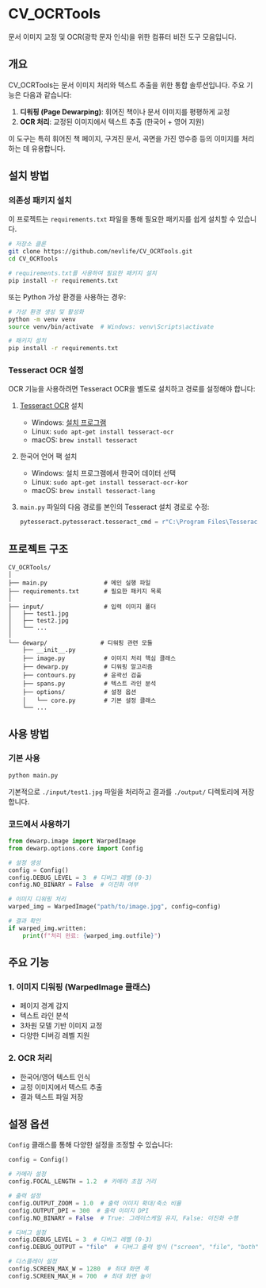 # CV_OCRTools

문서 이미지 교정 및 OCR(광학 문자 인식)을 위한 컴퓨터 비전 도구 모음입니다.

## 개요

CV_OCRTools는 문서 이미지 처리와 텍스트 추출을 위한 통합 솔루션입니다. 주요 기능은 다음과 같습니다:

1. **디워핑 (Page Dewarping)**: 휘어진 책이나 문서 이미지를 평평하게 교정
2. **OCR 처리**: 교정된 이미지에서 텍스트 추출 (한국어 + 영어 지원)

이 도구는 특히 휘어진 책 페이지, 구겨진 문서, 곡면을 가진 영수증 등의 이미지를 처리하는 데 유용합니다.

## 설치 방법

### 의존성 패키지 설치

이 프로젝트는 `requirements.txt` 파일을 통해 필요한 패키지를 쉽게 설치할 수 있습니다.

```bash
# 저장소 클론
git clone https://github.com/nevlife/CV_OCRTools.git
cd CV_OCRTools

# requirements.txt를 사용하여 필요한 패키지 설치
pip install -r requirements.txt
```

또는 Python 가상 환경을 사용하는 경우:

```bash
# 가상 환경 생성 및 활성화
python -m venv venv
source venv/bin/activate  # Windows: venv\Scripts\activate

# 패키지 설치
pip install -r requirements.txt
```

### Tesseract OCR 설정

OCR 기능을 사용하려면 Tesseract OCR을 별도로 설치하고 경로를 설정해야 합니다:

1. [Tesseract OCR](https://github.com/tesseract-ocr/tesseract) 설치
   - Windows: [설치 프로그램](https://github.com/UB-Mannheim/tesseract/wiki)
   - Linux: `sudo apt-get install tesseract-ocr`
   - macOS: `brew install tesseract`

2. 한국어 언어 팩 설치
   - Windows: 설치 프로그램에서 한국어 데이터 선택
   - Linux: `sudo apt-get install tesseract-ocr-kor`
   - macOS: `brew install tesseract-lang`

3. `main.py` 파일의 다음 경로를 본인의 Tesseract 설치 경로로 수정:
   ```python
   pytesseract.pytesseract.tesseract_cmd = r"C:\Program Files\Tesseract-OCR\tesseract.exe"
   ```

## 프로젝트 구조

```
CV_OCRTools/
│
├── main.py                # 메인 실행 파일
├── requirements.txt       # 필요한 패키지 목록
│
├── input/                 # 입력 이미지 폴더
│   ├── test1.jpg
│   ├── test2.jpg
│   └── ...
│
└── dewarp/               # 디워핑 관련 모듈
    ├── __init__.py
    ├── image.py           # 이미지 처리 핵심 클래스
    ├── dewarp.py          # 디워핑 알고리즘
    ├── contours.py        # 윤곽선 검출
    ├── spans.py           # 텍스트 라인 분석
    ├── options/           # 설정 옵션
    │   └── core.py        # 기본 설정 클래스
    └── ...
```

## 사용 방법

### 기본 사용

```bash
python main.py
```

기본적으로 `./input/test1.jpg` 파일을 처리하고 결과를 `./output/` 디렉토리에 저장합니다.

### 코드에서 사용하기

```python
from dewarp.image import WarpedImage
from dewarp.options.core import Config

# 설정 생성
config = Config()
config.DEBUG_LEVEL = 3  # 디버그 레벨 (0-3)
config.NO_BINARY = False  # 이진화 여부

# 이미지 디워핑 처리
warped_img = WarpedImage("path/to/image.jpg", config=config)

# 결과 확인
if warped_img.written:
    print(f"처리 완료: {warped_img.outfile}")
```


## 주요 기능

### 1. 이미지 디워핑 (WarpedImage 클래스)

- 페이지 경계 감지
- 텍스트 라인 분석
- 3차원 모델 기반 이미지 교정
- 다양한 디버깅 레벨 지원

### 2. OCR 처리

- 한국어/영어 텍스트 인식
- 교정 이미지에서 텍스트 추출
- 결과 텍스트 파일 저장


## 설정 옵션

`Config` 클래스를 통해 다양한 설정을 조정할 수 있습니다:

```python
config = Config()

# 카메라 설정
config.FOCAL_LENGTH = 1.2  # 카메라 초점 거리

# 출력 설정
config.OUTPUT_ZOOM = 1.0  # 출력 이미지 확대/축소 비율
config.OUTPUT_DPI = 300  # 출력 이미지 DPI
config.NO_BINARY = False  # True: 그레이스케일 유지, False: 이진화 수행

# 디버그 설정
config.DEBUG_LEVEL = 3  # 디버그 레벨 (0-3)
config.DEBUG_OUTPUT = "file"  # 디버그 출력 방식 ("screen", "file", "both")

# 디스플레이 설정
config.SCREEN_MAX_W = 1280  # 최대 화면 폭
config.SCREEN_MAX_H = 700  # 최대 화면 높이
```
